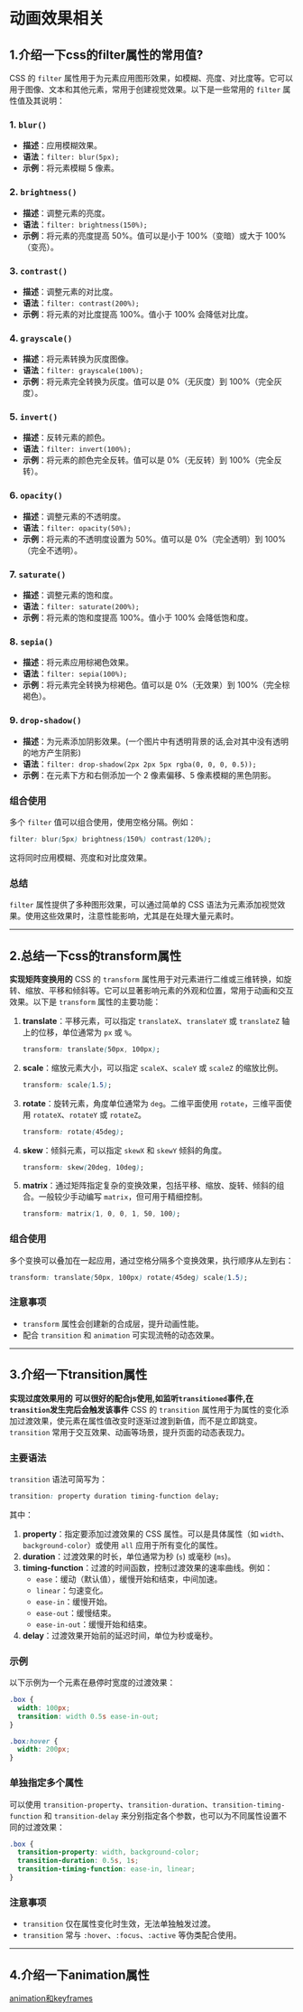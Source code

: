 # 动画效果相关

## 1.**介绍一下css的filter属性的常用值?**
CSS 的 `filter` 属性用于为元素应用图形效果，如模糊、亮度、对比度等。它可以用于图像、文本和其他元素，常用于创建视觉效果。以下是一些常用的 `filter` 属性值及其说明：

### 1. `blur()`
- **描述**：应用模糊效果。
- **语法**：`filter: blur(5px);`
- **示例**：将元素模糊 5 像素。

### 2. `brightness()`
- **描述**：调整元素的亮度。
- **语法**：`filter: brightness(150%);`
- **示例**：将元素的亮度提高 50%。值可以是小于 100%（变暗）或大于 100%（变亮）。

### 3. `contrast()`
- **描述**：调整元素的对比度。
- **语法**：`filter: contrast(200%);`
- **示例**：将元素的对比度提高 100%。值小于 100% 会降低对比度。

### 4. `grayscale()`
- **描述**：将元素转换为灰度图像。
- **语法**：`filter: grayscale(100%);`
- **示例**：将元素完全转换为灰度。值可以是 0%（无灰度）到 100%（完全灰度）。

### 5. `invert()`
- **描述**：反转元素的颜色。
- **语法**：`filter: invert(100%);`
- **示例**：将元素的颜色完全反转。值可以是 0%（无反转）到 100%（完全反转）。

### 6. `opacity()`
- **描述**：调整元素的不透明度。
- **语法**：`filter: opacity(50%);`
- **示例**：将元素的不透明度设置为 50%。值可以是 0%（完全透明）到 100%（完全不透明）。

### 7. `saturate()`
- **描述**：调整元素的饱和度。
- **语法**：`filter: saturate(200%);`
- **示例**：将元素的饱和度提高 100%。值小于 100% 会降低饱和度。

### 8. `sepia()`
- **描述**：将元素应用棕褐色效果。
- **语法**：`filter: sepia(100%);`
- **示例**：将元素完全转换为棕褐色。值可以是 0%（无效果）到 100%（完全棕褐色）。

### 9. `drop-shadow()`
- **描述**：为元素添加阴影效果。(一个图片中有透明背景的话,会对其中没有透明的地方产生阴影)
- **语法**：`filter: drop-shadow(2px 2px 5px rgba(0, 0, 0, 0.5));`
- **示例**：在元素下方和右侧添加一个 2 像素偏移、5 像素模糊的黑色阴影。

### 组合使用
多个 `filter` 值可以组合使用，使用空格分隔。例如：
```css
filter: blur(5px) brightness(150%) contrast(120%);
```
这将同时应用模糊、亮度和对比度效果。

### 总结
`filter` 属性提供了多种图形效果，可以通过简单的 CSS 语法为元素添加视觉效果。使用这些效果时，注意性能影响，尤其是在处理大量元素时。

---

## **2.总结一下css的transform属性**
**实现矩阵变换用的**
CSS 的 `transform` 属性用于对元素进行二维或三维转换，如旋转、缩放、平移和倾斜等。它可以显著影响元素的外观和位置，常用于动画和交互效果。以下是 `transform` 属性的主要功能：

1. **translate**：平移元素，可以指定 `translateX`、`translateY` 或 `translateZ` 轴上的位移，单位通常为 `px` 或 `%`。
   ```css
   transform: translate(50px, 100px);
   ```

2. **scale**：缩放元素大小，可以指定 `scaleX`、`scaleY` 或 `scaleZ` 的缩放比例。
   ```css
   transform: scale(1.5);
   ```

3. **rotate**：旋转元素，角度单位通常为 `deg`。二维平面使用 `rotate`，三维平面使用 `rotateX`、`rotateY` 或 `rotateZ`。
   ```css
   transform: rotate(45deg);
   ```

4. **skew**：倾斜元素，可以指定 `skewX` 和 `skewY` 倾斜的角度。
   ```css
   transform: skew(20deg, 10deg);
   ```

5. **matrix**：通过矩阵指定复杂的变换效果，包括平移、缩放、旋转、倾斜的组合。一般较少手动编写 `matrix`，但可用于精细控制。
   ```css
   transform: matrix(1, 0, 0, 1, 50, 100);
   ```

### 组合使用
多个变换可以叠加在一起应用，通过空格分隔多个变换效果，执行顺序从左到右：
```css
transform: translate(50px, 100px) rotate(45deg) scale(1.5);
```

### 注意事项
- `transform` 属性会创建新的合成层，提升动画性能。
- 配合 `transition` 和 `animation` 可实现流畅的动态效果。

---

## **3.介绍一下transition属性**
**实现过度效果用的**
**可以很好的配合js使用,如监听`transitioned`事件,在`transition`发生完后会触发该事件**
CSS 的 `transition` 属性用于为属性的变化添加过渡效果，使元素在属性值改变时逐渐过渡到新值，而不是立即跳变。`transition` 常用于交互效果、动画等场景，提升页面的动态表现力。

### 主要语法
`transition` 语法可简写为：
```css
transition: property duration timing-function delay;
```

其中：

1. **property**：指定要添加过渡效果的 CSS 属性。可以是具体属性（如 `width`、`background-color`）或使用 `all` 应用于所有变化的属性。
2. **duration**：过渡效果的时长，单位通常为秒 (`s`) 或毫秒 (`ms`)。
3. **timing-function**：过渡的时间函数，控制过渡效果的速率曲线。例如：
   - `ease`：缓动（默认值），缓慢开始和结束，中间加速。
   - `linear`：匀速变化。
   - `ease-in`：缓慢开始。
   - `ease-out`：缓慢结束。
   - `ease-in-out`：缓慢开始和结束。
4. **delay**：过渡效果开始前的延迟时间，单位为秒或毫秒。

### 示例
以下示例为一个元素在悬停时宽度的过渡效果：
```css
.box {
  width: 100px;
  transition: width 0.5s ease-in-out;
}

.box:hover {
  width: 200px;
}
```

### 单独指定多个属性
可以使用 `transition-property`、`transition-duration`、`transition-timing-function` 和 `transition-delay` 来分别指定各个参数，也可以为不同属性设置不同的过渡效果：
```css
.box {
  transition-property: width, background-color;
  transition-duration: 0.5s, 1s;
  transition-timing-function: ease-in, linear;
}
```

### 注意事项
- `transition` 仅在属性变化时生效，无法单独触发过渡。
- `transition` 常与 `:hover`、`:focus`、`:active` 等伪类配合使用。

---

## **4.介绍一下animation属性**
[animation和keyframes](https://www.bilibili.com/video/BV1Wb4y1K7rM?spm_id_from=333.788.videopod.sections&vd_source=78435c3cefd4783245d9d16d09d19859)